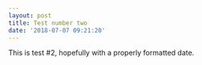 ```yaml
---
layout: post
title: Test number two
date: '2018-07-07 09:21:20'
---
```


This is test #2, hopefully with a properly formatted date.